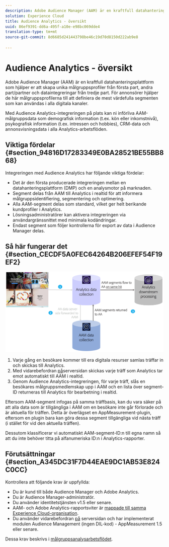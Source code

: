 ```yaml
---
description: Adobe Audience Manager (AAM) är en kraftfull datahanteringsplattform som hjälper er att skapa unika målgruppsprofiler från första part, andra part/partner och dataintegreringar från tredje part. För annonsörer hjälper de här målgruppsprofilerna till att definiera de mest värdefulla segmenten som kan användas i alla digitala kanaler.
solution: Experience Cloud
title: Audience Analytics - översikt
uuid: 86ef9391-dd6a-495f-a10e-e98bc069dde4
translation-type: tm+mt
source-git-commit: 8d6685d241443798be46c19d70d8150d222ab9e8

---
```



# Audience Analytics - översikt

Adobe Audience Manager (AAM) är en kraftfull datahanteringsplattform som hjälper er att skapa unika målgruppsprofiler från första part, andra part/partner och dataintegreringar från tredje part. För annonsörer hjälper de här målgruppsprofilerna till att definiera de mest värdefulla segmenten som kan användas i alla digitala kanaler.

Med Audience Analytics-integreringen på plats kan ni införliva AAM-målgruppsdata som demografisk information (t.ex. kön eller inkomstnivå), psykografisk information (t.ex. intressen och hobbies), CRM-data och annonsvisningsdata i alla Analytics-arbetsflöden.

## Viktiga fördelar {#section_94816D17283349E0BA28521BE55BB868}

Integreringen med Audience Analytics har följande viktiga fördelar:

* Det är den första producerade integreringen mellan en datahanteringsplattform (DMP) och en analysmotor på marknaden.
* Segment delas från AAM till Analytics i realtid för att informera målgruppsidentifiering, segmentering och optimering.
* Alla AAM-segment delas som standard, vilket ger helt berikande kundprofiler i Analytics.
* Lösningsadministratörer kan aktivera integreringen via användargränssnittet med minimala kodändringar.
* Endast segment som följer kontrollerna för export av data i Audience Manager delas.

## Så här fungerar det {#section_CECDF5A0FEC64264B206EFEF54F19EF2}

![](assets/mc-aud-dataflow.png)

1. Varje gång en besökare kommer till era digitala resurser samlas träffar in och skickas till Analytics.
1. Med vidarebefordran [på](/help/admin/admin/c-server-side-forwarding/ssf.md)serversidan skickas varje träff som Analytics tar emot automatiskt till AAM i realtid.
1. Genom Audience Analytics-integreringen, för varje träff, slås en besökares målgruppsmedlemskap upp i AAM och en lista över segment-ID returneras till Analytics för bearbetning i realtid.

Eftersom AAM-segment infogas på samma träffbasis, kan du vara säker på att alla data som är tillgängliga i AAM om en besökare inte går förlorade och är aktuella för träffen. Detta är överlägset en AppMeasurement-plugin, eftersom en plugin bara kan göra dessa segment tillgängliga vid nästa träff (i stället för vid den aktuella träffen).

Dessutom klassificerar vi automatiskt AAM-segment-ID:n till egna namn så att du inte behöver titta på alfanumeriska ID:n i Analytics-rapporter.

## Förutsättningar {#section_A345DC31F7D44EAE9DC1AB53E824C0CC}

Kontrollera att följande krav är uppfyllda:

* Du är kund till både Audience Manager och Adobe Analytics.
* Du är Audience Manager-administratör.
* Du använder identitetstjänsten v1.5 eller senare.
* AAM- och Adobe Analytics-rapportsviter är [mappade till samma Experience Cloud-organisation](https://docs.adobe.com/content/help/en/core-services/interface/about-core-services/report-suite-mapping.html).
* Du använder vidarebefordran [på](/help/admin/admin/c-server-side-forwarding/ssf.md) serversidan och har implementerat modulen [](https://docs.adobe.com/content/help/en/audience-manager/user-guide/implementation-integration-guides/integration-other-solutions/audience-management-module.html) Audience Management (ingen DIL-kod) - AppMeasurement 1.5 eller senare.

Dessa krav beskrivs i [målgruppsanalysarbetsflödet](/help/integrate/c-audience-analytics/c-workflow/audiences-workflow.md).
